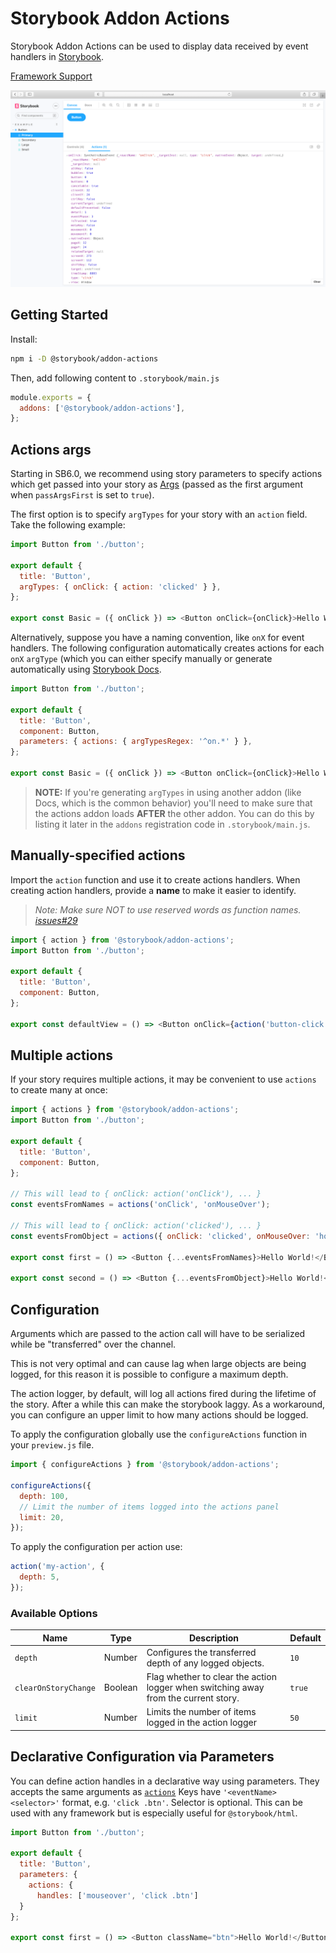 # Storybook Addon Actions

Storybook Addon Actions can be used to display data received by event handlers in [Storybook](https://storybook.js.org).

[Framework Support](https://github.com/storybookjs/storybook/blob/master/ADDONS_SUPPORT.md)

![Screenshot](https://raw.githubusercontent.com/storybookjs/storybook/HEAD/addons/actions/docs/screenshot.png)

## Getting Started

Install:

```sh
npm i -D @storybook/addon-actions
```

Then, add following content to `.storybook/main.js`

```js
module.exports = {
  addons: ['@storybook/addon-actions'],
};
```

## Actions args

Starting in SB6.0, we recommend using story parameters to specify actions which get passed into your story as [Args](https://docs.google.com/document/d/1Mhp1UFRCKCsN8pjlfPdz8ZdisgjNXeMXpXvGoALjxYM/edit?usp=sharing) (passed as the first argument when `passArgsFirst` is set to `true`).

The first option is to specify `argTypes` for your story with an `action` field. Take the following example:

```js
import Button from './button';

export default {
  title: 'Button',
  argTypes: { onClick: { action: 'clicked' } },
};

export const Basic = ({ onClick }) => <Button onClick={onClick}>Hello World!</Button>;
```

Alternatively, suppose you have a naming convention, like `onX` for event handlers. The following configuration automatically creates actions for each `onX` `argType` (which you can either specify manually or generate automatically using [Storybook Docs](https://www.npmjs.com/package/@storybook/addon-docs).

```js
import Button from './button';

export default {
  title: 'Button',
  component: Button,
  parameters: { actions: { argTypesRegex: '^on.*' } },
};

export const Basic = ({ onClick }) => <Button onClick={onClick}>Hello World!</Button>;
```

> **NOTE:** If you're generating `argTypes` in using another addon (like Docs, which is the common behavior) you'll need to make sure that the actions addon loads **AFTER** the other addon. You can do this by listing it later in the `addons` registration code in `.storybook/main.js`.

## Manually-specified actions

Import the `action` function and use it to create actions handlers. When creating action handlers, provide a **name** to make it easier to identify.

> _Note: Make sure NOT to use reserved words as function names. [issues#29](https://github.com/storybookjs/storybook-addon-actions/issues/29#issuecomment-288274794)_

```js
import { action } from '@storybook/addon-actions';
import Button from './button';

export default {
  title: 'Button',
  component: Button,
};

export const defaultView = () => <Button onClick={action('button-click')}>Hello World!</Button>;
```

## Multiple actions

If your story requires multiple actions, it may be convenient to use `actions` to create many at once:

```js
import { actions } from '@storybook/addon-actions';
import Button from './button';

export default {
  title: 'Button',
  component: Button,
};

// This will lead to { onClick: action('onClick'), ... }
const eventsFromNames = actions('onClick', 'onMouseOver');

// This will lead to { onClick: action('clicked'), ... }
const eventsFromObject = actions({ onClick: 'clicked', onMouseOver: 'hovered' });

export const first = () => <Button {...eventsFromNames}>Hello World!</Button>;

export const second = () => <Button {...eventsFromObject}>Hello World!</Button>;
```

## Configuration

Arguments which are passed to the action call will have to be serialized while be "transferred" over the channel.

This is not very optimal and can cause lag when large objects are being logged, for this reason it is possible to configure a maximum depth.

The action logger, by default, will log all actions fired during the lifetime of the story. After a while this can make the storybook laggy. As a workaround, you can configure an upper limit to how many actions should be logged.

To apply the configuration globally use the `configureActions` function in your `preview.js` file.

```js
import { configureActions } from '@storybook/addon-actions';

configureActions({
  depth: 100,
  // Limit the number of items logged into the actions panel
  limit: 20,
});
```

To apply the configuration per action use:

```js
action('my-action', {
  depth: 5,
});
```

### Available Options

| Name                 | Type    | Description                                                                         | Default |
| -------------------- | ------- | ----------------------------------------------------------------------------------- | ------- |
| `depth`              | Number  | Configures the transferred depth of any logged objects.                             | `10`    |
| `clearOnStoryChange` | Boolean | Flag whether to clear the action logger when switching away from the current story. | `true`  |
| `limit`              | Number  | Limits the number of items logged in the action logger                              | `50`    |

## Declarative Configuration via Parameters

You can define action handles in a declarative way using parameters. They accepts the same arguments as [`actions`](#multiple-actions)
Keys have `'<eventName> <selector>'` format, e.g. `'click .btn'`. Selector is optional. This can be used with any framework but is especially useful for `@storybook/html`.

```js
import Button from './button';

export default {
  title: 'Button',
  parameters: {
    actions: {
      handles: ['mouseover', 'click .btn']
  }
};

export const first = () => <Button className="btn">Hello World!</Button>;
```
